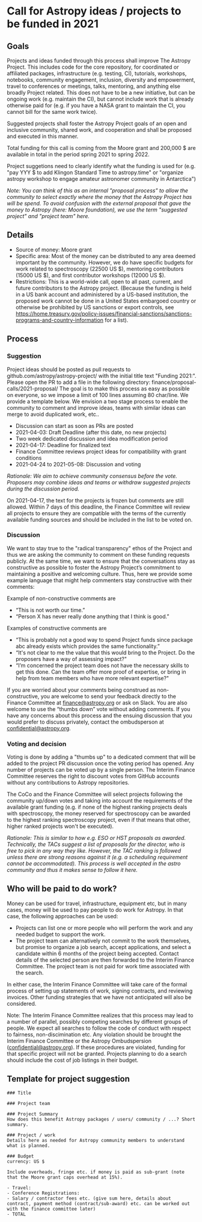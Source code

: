 # Call for Astropy ideas / projects to be funded in 2021

## Goals
Projects and ideas funded through this process shall improve The Astropy Project. This includes code for the core repository, for coordinated or affiliated packages, infrastructure (e.g. testing, CI), tutorials, workshops, notebooks, community engagement, inclusion, diversity and empowerment, travel to conferences or meetings, talks, mentoring, and anything else broadly Project related. This does not have to be a new initiative, but can be ongoing work (e.g. maintain the CI), but cannot include work that is already otherwise paid for (e.g. if you have a NASA grant to maintain the CI, you cannot bill for the same work twice).

Suggested projects shall foster the Astropy Project goals of an open and inclusive community, shared work, and cooperation and shall be proposed and executed in this manner.

Total funding for this call is coming from the Moore grant and 200,000 $ are available in total in the period spring 2021 to spring 2022.

Project suggetions need to clearly identify what the funding is used for (e.g. "pay YYY $ to add Klingon Standard Time to astropy.time" or "organize astropy workshop to engage amateur astronomer community in Antarctica")

*Note: You can think of this as an internal "proposal process" to allow the community to select exactly where the money that the Astropy Project has will be spend. To avoid confusion with the external proposal that gave the money to Astropy (here: Moore foundation), we use the term "suggested project" and "project team" here.*

## Details

- Source of money: Moore grant
- Specific area: Most of the money can be distributed to any area deemed important by the community. However, we do have specific budgets for work related to spectroscopy (22500 US $), mentoring contributors (15000 US $), and first contributor workshops (12000 US $).
- Restrictions: This is a world-wide call, open to all past, current, and future contributors to the Astropy project. (Because the funding is held in a US bank account and administered by a US-based institution, the proposed work cannot be done in a United States embargoed country or otherwise be prohibited by US sanctions or export controls, see https://home.treasury.gov/policy-issues/financial-sanctions/sanctions-programs-and-country-information for a list).

## Process
### Suggestion
Project ideas should be posted as pull requests to github.com/astropy/astropy-project/ with the initial title text "Funding 2021:".
Please open the PR to add a file in the following directory: finance/proposal-calls/2021-proposal/
The goal is to make this process as easy as possible on everyone, so we impose a limit of 100 lines assuming 80 char/line. We provide a template below.
We envision a two stage process to enable the community to comment and improve ideas, teams with similar ideas can merge to avoid duplicated work, etc..

- Discussion can start as soon as PRs are posted
- 2021-04-03: Draft Deadline (after this date, no new projects)
- Two week dedicated discussion and idea modification period
- 2021-04-17: Deadline for finalized text
- Finance Committee reviews project ideas for compatibility with grant conditions
- 2021-04-24 to 2021-05-08: Discussion and voting

*Rationale: We aim to achieve community consensus before the vote. Proposers may combine ideas and teams or withdraw suggested projects during the discussion period.*

On 2021-04-17, the text for the projects is frozen but comments are still allowed. Within 7 days of this deadline, the Finance Committee will review all projects to ensure they are compatible with the terms of the currently available funding sources and should be included in the list to be voted on.

### Discussion
We want to stay true to the "radical transparency" ethos of the Project and thus we are asking the community to comment on these funding requests publicly. At the same time, we want to ensure that the conversations stay as constructive as possible to foster the Astropy Project’s commitment to maintaining a positive and welcoming culture. Thus, here we provide some example language that might help commenters stay constructive with their comments:

Example of non-constructive comments are

- “This is not worth our time.”
- “Person X has never really done anything that I think is good.”

Examples of constructive comments are

- “This is probably not a good way to spend Project funds since package abc already exists which provides the same functionality.”
- “It's not clear to me the value that this would bring to the Project. Do the proposers have a way of assessing impact?"
- “I’m concerned the project team does not have the necessary skills to get this done. Can the team offer more proof of expertise, or bring in help from team members who have more relevant expertise?"

If you are worried about your comments being construed as non-constructive, you are welcome to send your feedback directly to the Finance Committee at finance@astropy.org or ask on Slack. You are also welcome to use the “thumbs down” vote without adding comments.  If you have any concerns about this process and the ensuing discussion that you would prefer to discuss privately, contact the ombudsperson at confidential@astropy.org.

### Voting and decision
Voting is done by adding a "thumbs up" to a dedicated comment that will be added to the project PR discussion once the voting period has opened. Any number of projects can be voted up by a single person. The Interim Finance Committee reserves the right to discount votes from GitHub accounts without any contributions to Astropy repositories.

The CoCo and the Finance Committee will select projects following the community up/down votes and taking into account the requirements of the available grant funding (e.g. if none of the highest ranking projects deals with spectroscopy, the money reserved for spectroscopy can be awarded to the highest ranking spectroscopy project, even if that means that other, higher ranked projects won't be executed).

*Rationale: This is similar to how e.g. ESO or HST proposals as awarded. Technically, the TACs suggest a list of proposals for the director, who is free to pick in any way they like. However, the TAC ranking is followed unless there are strong reasons against it (e.g. a scheduling requirement cannot be accommodated). This process is well accepted in the astro community and thus it makes sense to follow it here.*

## Who will be paid to do work?
Money can be used for travel, infrastructure, equipment etc, but in many cases, money will be used to pay people to do work for Astropy. In that case, the following approaches can be used:

- Projects can list one or more people who will perform the work and any needed budget to support the work.
- The project team can alternatively not commit to the work themselves, but promise to organize a job search, accept applications, and select a candidate within 6 months of the project being accepted. Contact details of the selected person are then forwarded to the Interim Finance Committee. The project team is not paid for work time associated with the search.

In either case, the Interim Finance Committee will take care of the formal process of setting up statements of work, signing contracts, and reviewing invoices. Other funding strategies that we have not anticipated will also be considered.

Note: The Interim Finance Committee realizes that this process may lead to a number of parallel, possibly competing searches by different groups of people. We expect all searches to follow the code of conduct with respect to fairness, non-discimination etc. Any violation should be brought the Interim Finance Committee or the Astropy Ombudspersion (confidential@astropy.org). If these procedures are violated, funding for that specific project will not be granted. Projects planning to do a search should include the cost of job listings in their budget.


## Template for project suggestion
```
### Title

### Project team

### Project Summary
How does this benefit Astropy packages / users/ community / ...? Short summary.

### Project / work
Details here as needed for Astropy community members to understand what is planned.

### Budget
currency: US $

Include overheads, fringe etc. if money is paid as sub-grant (note that the Moore grant caps overhead at 15%).

- Travel:
- Conference Registrations:
- Salary / contractor fees etc. (give sum here, details about contract, payment method (contract/sub-award) etc. can be worked out with the finance committee later)
- TOTAL
```
